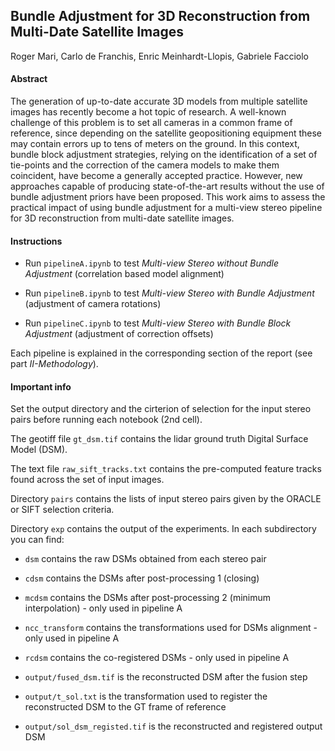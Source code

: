 ## Bundle Adjustment for 3D Reconstruction from Multi-Date Satellite Images

Roger Mari, Carlo de Franchis, Enric Meinhardt-Llopis, Gabriele Facciolo


#### Abstract

The generation of up-to-date accurate 3D models from multiple satellite images has recently become a hot topic of research.
A well-known challenge of this problem is to set all cameras in a common frame of reference, since depending on the satellite
geopositioning equipment these may contain errors up to tens of meters on the ground. In this context, bundle block adjustment
strategies, relying on the identification of a set of tie-points and the correction of the camera models to make them coincident, have become a generally accepted practice. However, new approaches capable of producing state-of-the-art results without the use of bundle adjustment priors have been proposed. This work aims to assess the practical impact of using bundle adjustment for a multi-view stereo pipeline for 3D reconstruction from multi-date satellite images.


#### Instructions

- Run `pipelineA.ipynb` to test *Multi-view Stereo without Bundle Adjustment* (correlation based model alignment)

- Run `pipelineB.ipynb` to test *Multi-view Stereo with Bundle Adjustment* (adjustment of camera rotations)

- Run `pipelineC.ipynb` to test *Multi-view Stereo with Bundle Block Adjustment* (adjustment of correction offsets)

Each pipeline is explained in the corresponding section of the report (see part *II-Methodology*).


#### Important info

Set the output directory and the cirterion of selection for the input stereo pairs before running each notebook (2nd cell).

The geotiff file `gt_dsm.tif` contains the lidar ground truth Digital Surface Model (DSM).

The text file `raw_sift_tracks.txt` contains the pre-computed feature tracks found across the set of input images.

Directory `pairs` contains the lists of input stereo pairs given by the ORACLE or SIFT selection criteria.

Directory `exp` contains the output of the experiments. In each subdirectory you can find:

- `dsm` contains the raw DSMs obtained from each stereo pair
   
- `cdsm` contains the DSMs after post-processing 1 (closing)
    
- `mcdsm` contains the DSMs after post-processing 2 (minimum interpolation) - only used in pipeline A

- `ncc_transform` contains the transformations used for DSMs alignment - only used in pipeline A

- `rcdsm` contains the co-registered DSMs - only used in pipeline A

- `output/fused_dsm.tif` is the reconstructed DSM after the fusion step

- `output/t_sol.txt` is the transformation used to register the reconstructed DSM to the GT frame of reference

- `output/sol_dsm_registed.tif` is the reconstructed and registered output DSM
    
